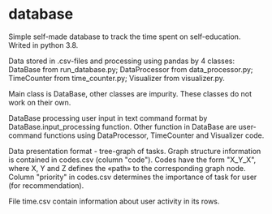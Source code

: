 # database
Simple self-made database to track the time spent on self-education. Writed in python 3.8.


Data stored in .csv-files and processing using pandas by 4 classes:
DataBase from run_database.py;
DataProcessor from data_processor.py;
TimeCounter from time_counter.py;
Visualizer from visualizer.py.

Main class is DataBase, other classes are impurity. These classes do not work on their own.

DataBase processing user input in text command format by DataBase.input_processing function. Other function in
DataBase are user-command functions using DataProcessor, TimeCounter and Visualizer code.


Data presentation format - tree-graph of tasks. Graph structure information is contained in codes.csv (column "code").
Codes have the form "X_Y_X", where X, Y and Z defines the «path» to the corresponding graph node.
Column "priority" in codes.csv determines the importance of task for user (for recommendation).

File time.csv contain information about user activity in its rows.

